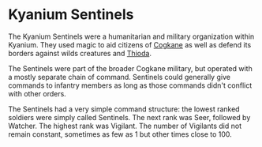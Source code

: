 # Kyanium Sentinels

<meta property="og:description" content="The Kyanium Sentinels were a humanitarian and military organization within Kyanium.">

The Kyanium Sentinels were a humanitarian and military organization within Kyanium. They used magic to aid citizens of [Cogkane](../solar-system/warble-d/radiance/cogkane/introduction.md) as well as defend its borders against wilds creatures and [Thioda](../solar-system/warble-d/radiance/thioda.md).

The Sentinels were part of the broader Cogkane military, but operated with a mostly separate chain of command. Sentinels could generally give commands to infantry members as long as those commands didn't conflict with other orders.

The Sentinels had a very simple command structure: the lowest ranked soldiers were simply called Sentinels. The next rank was Seer, followed by Watcher. The highest rank was Vigilant. The number of Vigilants did not remain constant, sometimes as few as 1 but other times close to 100.